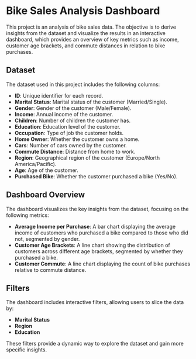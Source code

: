 # Bike Sales Analysis Dashboard

This project is an analysis of bike sales data. The objective is to derive insights from the dataset and visualize the results in an interactive dashboard, which provides an overview of key metrics such as income, customer age brackets, and commute distances in relation to bike purchases.

## Dataset

The dataset used in this project includes the following columns:

- **ID**: Unique identifier for each record.
- **Marital Status**: Marital status of the customer (Married/Single).
- **Gender**: Gender of the customer (Male/Female).
- **Income**: Annual income of the customer.
- **Children**: Number of children the customer has.
- **Education**: Education level of the customer.
- **Occupation**: Type of job the customer holds.
- **Home Owner**: Whether the customer owns a home.
- **Cars**: Number of cars owned by the customer.
- **Commute Distance**: Distance from home to work.
- **Region**: Geographical region of the customer (Europe/North America/Pacific).
- **Age**: Age of the customer.
- **Purchased Bike**: Whether the customer purchased a bike (Yes/No).

## Dashboard Overview

The dashboard visualizes the key insights from the dataset, focusing on the following metrics:

- **Average Income per Purchase**: A bar chart displaying the average income of customers who purchased a bike compared to those who did not, segmented by gender.
- **Customer Age Brackets**: A line chart showing the distribution of customers across different age brackets, segmented by whether they purchased a bike.
- **Customer Commute**: A line chart displaying the count of bike purchases relative to commute distance.

## Filters

The dashboard includes interactive filters, allowing users to slice the data by:

- **Marital Status**
- **Region**
- **Education**

These filters provide a dynamic way to explore the dataset and gain more specific insights.
